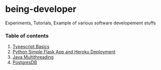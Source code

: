 # being-developer
Experiments, Tutorials, Example of various software developement stuffs

### Table of contents
1. [Typescript Basics](https://github.com/sandeepkv93/typescript-basics)
1. [Python Simple Flask App and Heroku Deployment](https://github.com/sandeepkv93/python-flask-sample-app)
1. [Java Multithreading](https://github.com/sandeepkv93/java-multi-threading)
1. [PostgresDB](https://github.com/sandeepkv93/postgres-db-basics)